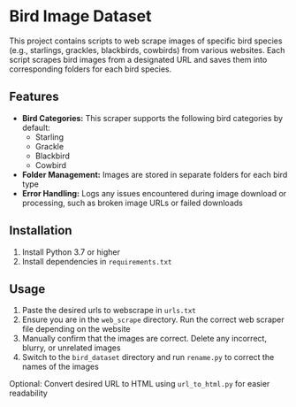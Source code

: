 # Bird Image Dataset
This project contains scripts to web scrape images of specific bird species (e.g., starlings, grackles, blackbirds, cowbirds) from various websites. Each script scrapes bird images from a designated URL and saves them into corresponding folders for each bird species.

## Features
- **Bird Categories:** This scraper supports the following bird categories by default:  
    * Starling  
    * Grackle  
    * Blackbird  
    * Cowbird  
- **Folder Management:** Images are stored in separate folders for each bird type  
- **Error Handling:** Logs any issues encountered during image download or processing, such as broken image URLs or failed downloads  

## Installation
1. Install Python 3.7 or higher
2. Install dependencies in ```requirements.txt```

## Usage
1. Paste the desired urls to webscrape in ```urls.txt```
2. Ensure you are in the ```web_scrape``` directory. Run the correct web scraper file depending on the website  
3. Manually confirm that the images are correct. Delete any incorrect, blurry, or unrelated images
4. Switch to the ```bird_dataset``` directory and run ```rename.py``` to correct the names of the images

Optional: Convert desired URL to HTML using ```url_to_html.py``` for easier readability
